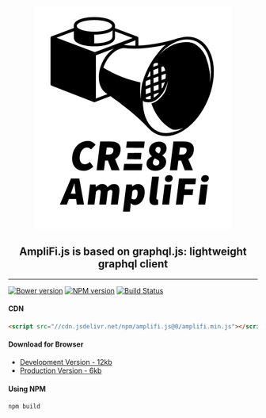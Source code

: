 <p align="center">
<img src="./resources/AmpliFiLogo.png" width="400">
</p>
<h2 align="center">AmpliFi.js is based on graphql.js: lightweight graphql client</h2>

<hr/>

[![Bower version](https://badge.fury.io/bo/amplifi.js.svg)](http://badge.fury.io/bo/amplifi.js)
[![NPM version](https://badge.fury.io/js/amplifi.js.svg)](http://badge.fury.io/js/amplifi.js)
[![Build Status](https://travis-ci.org/f/amplifi.js.svg?branch=master)](https://travis-ci.org/f/amplifi.js)

#### CDN

```html
<script src="//cdn.jsdelivr.net/npm/amplifi.js@0/amplifi.min.js"></script>
```

#### Download for Browser

- [Development Version - 12kb](https://raw.githubusercontent.com/CRE8RDAO/amplifi.js/master/amplifi.js)
- [Production Version - 6kb](https://raw.githubusercontent.com/CRE8RDAO/amplifi.js/master/amplifi.min.js)

#### Using NPM
```bash
npm build

```
